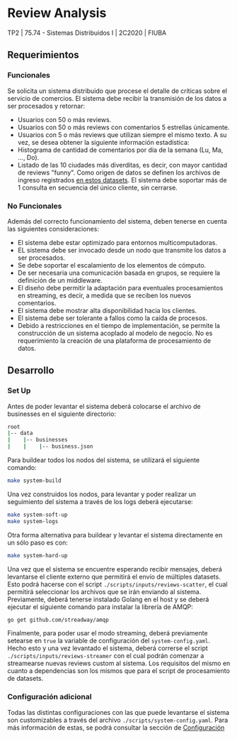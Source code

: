 # Review Analysis
TP2 | 75.74 - Sistemas Distribuidos I | 2C2020 | FIUBA

## Requerimientos 

### Funcionales

Se solicita un sistema distribuido que procese el detalle de críticas sobre el servicio de comercios. El sistema debe recibir la transmisión de los datos a ser procesados y retornar:
* Usuarios con 50 o más reviews.
* Usuarios con 50 o más reviews con comentarios 5 estrellas únicamente.
* Usuarios con 5 o más reviews que utilizan siempre el mismo texto.
A su vez, se desea obtener la siguiente información estadística:
* Histograma de cantidad de comentarios por día de la semana (Lu, Ma, ..., Do).
* Listado de las 10 ciudades más diverditas, es decir, con mayor cantidad de reviews "funny".
Como origen de datos se definen los archivos de ingreso registrados [en estos datasets](https://www.kaggle.com/pablodroca/yelp-review-analysis). El sistema debe soportar más de 1 consulta en secuencia del único cliente, sin
cerrarse.

### No Funcionales

Además del correcto funcionamiento del sistema, deben tenerse en cuenta las siguientes consideraciones:

* El sistema debe estar optimizado para entornos multicomputadoras.
* EL sistema debe ser invocado desde un nodo que transmite los datos a ser procesados.
* Se debe soportar el escalamiento de los elementos de cómputo.
* De ser necesaria una comunicación basada en grupos, se requiere la definición de un middleware.
* El diseño debe permitir la adaptación para eventuales procesamientos en streaming, es decir, a medida que se reciben los nuevos comentarios.
* El sistema debe mostrar alta disponibilidad hacia los clientes.
* El sistema debe ser tolerante a fallos como la caída de procesos.
* Debido a restricciones en el tiempo de implementación, se permite la construcción de un sistema acoplado al modelo de negocio. No es requerimiento la creación de una plataforma de procesamiento de datos.

## Desarrollo

### Set Up

Antes de poder levantar el sistema deberá colocarse el archivo de businesses en el siguiente directorio:

```bash
root
|-- data
|    |-- businesses 
|    |    |-- business.json
```

Para buildear todos los nodos del sistema, se utilizará el siguiente comando:

```bash
make system-build
```

Una vez construidos los nodos, para levantar y poder realizar un seguimiento del sistema a través de los logs deberá ejecutarse:

```bash
make system-soft-up
make system-logs
```

Otra forma alternativa para buildear y levantar el sistema directamente en un sólo paso es con:

```bash
make system-hard-up
```

Una vez que el sistema se encuentre esperando recibir mensajes, deberá levantarse el cliente externo que permitirá el envío de múltiples datasets. Esto podrá hacerse con el script `./scripts/inputs/reviews-scatter`, el cual permitirá seleccionar los archivos que se irán enviando al sistema. Previamente, deberá tenerse instalado Golang en el host y se deberá ejecutar el siguiente comando para instalar la librería de AMQP:

```bash
go get github.com/streadway/amqp
```

Finalmente, para poder usar el modo streaming, deberá previamente setearse en `true` la variable de configuración del `system-config.yaml`. Hecho esto y una vez levantado el sistema, deberá correrse el script `./scripts/inputs/reviews-streamer` con el cual podrán comenzar a streamearse nuevas reviews custom al sistema. Los requisitos del mismo en cuanto a dependencias son los mismos que para el script de procesamiento de datasets.

### Configuración adicional

Todas las distintas configuraciones con las que puede levantarse el sistema son customizables a través del archivo `./scripts/system-config.yaml`. Para más información de estas, se podrá consultar la sección de [Configuración](docs/Configuration.md)
